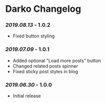 # Darko Changelog

### *2019.08.13* - 1.0.2
* Fixed button styling

### *2019.07.09* - 1.0.1
* Added optional "Load more posts" button
* Changed related posts spinner
* Fixed sticky post styles in blog

### *2019.06.30* - 1.0.0
* Initial release
